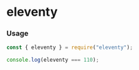 # eleventy

### Usage

```js
const { eleventy } = require("eleventy");

console.log(eleventy === 110);
```
